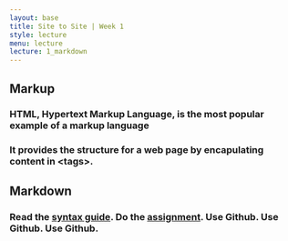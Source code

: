 ```yaml
---
layout: base
title: Site to Site | Week 1
style: lecture
menu: lecture
lecture: 1_markdown
---
```

## Markup

### HTML, Hypertext Markup Language, is the most popular example of a markup language

<script src="https://gist.github.com/troyth/6271084.js"></script>

### It provides the structure for a web page by encapulating content in \<tags\>.

## Markdown

### Read the [syntax guide](http://daringfireball.net/projects/markdown/syntax). Do the [assignment](https://github.com/site2site/site2site.github.io/blob/master/assignments/assignment1.md). Use Github. Use Github. Use Github.